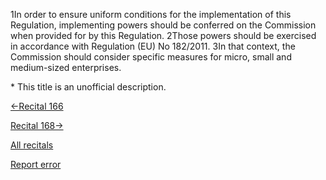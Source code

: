 
1In order to ensure uniform conditions for the implementation of this Regulation, implementing powers should be conferred on the Commission when provided for by this Regulation. 2Those powers should be exercised in accordance with Regulation (EU) No 182/2011. 3In that context, the Commission should consider specific measures for micro, small and medium-sized enterprises.


\* This title is an unofficial description.




[←Recital 166](https://gdpr-info.eu/recitals/no-166/ "166 - Delegated Acts of the Commission")


[Recital 168→](https://gdpr-info.eu/recitals/no-168/ "168 - Implementing Acts on Standard Contractual Clauses")


[All recitals](https://gdpr-info.eu/recitals/)

[Report error](https://gdpr-info.eu/gf/?TB_iframe=true&height=306 "Your message")

